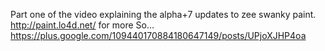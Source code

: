 Part one of the video explaining the alpha+7 updates to zee swanky paint.  http://paint.lo4d.net/ for more  So… https://plus.google.com/109440170884180647149/posts/UPjoXJHP4oa